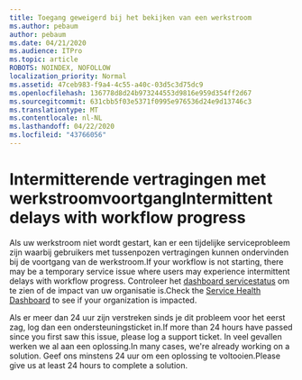 ```yaml
---
title: Toegang geweigerd bij het bekijken van een werkstroom
ms.author: pebaum
author: pebaum
ms.date: 04/21/2020
ms.audience: ITPro
ms.topic: article
ROBOTS: NOINDEX, NOFOLLOW
localization_priority: Normal
ms.assetid: 47ceb983-f9a4-4c55-a40c-03d5c3d75dc9
ms.openlocfilehash: 136778d8d24b973244553d9816e959d354ff2d67
ms.sourcegitcommit: 631cbb5f03e5371f0995e976536d24e9d13746c3
ms.translationtype: MT
ms.contentlocale: nl-NL
ms.lasthandoff: 04/22/2020
ms.locfileid: "43766056"
---
```

# <a name="intermittent-delays-with-workflow-progress"></a><span data-ttu-id="a3924-102">Intermitterende vertragingen met werkstroomvoortgang</span><span class="sxs-lookup"><span data-stu-id="a3924-102">Intermittent delays with workflow progress</span></span>

<span data-ttu-id="a3924-103">Als uw werkstroom niet wordt gestart, kan er een tijdelijke serviceprobleem zijn waarbij gebruikers met tussenpozen vertragingen kunnen ondervinden bij de voortgang van de werkstroom.</span><span class="sxs-lookup"><span data-stu-id="a3924-103">If your workflow is not starting, there may be a temporary service issue where users may experience intermittent delays with workflow progress.</span></span> <span data-ttu-id="a3924-104">Controleer het [dashboard servicestatus](https://admin.microsoft.com/AdminPortal/Home#/servicehealth) om te zien of de impact van uw organisatie is.</span><span class="sxs-lookup"><span data-stu-id="a3924-104">Check the [Service Health Dashboard](https://admin.microsoft.com/AdminPortal/Home#/servicehealth) to see if your organization is impacted.</span></span> 

<span data-ttu-id="a3924-105">Als er meer dan 24 uur zijn verstreken sinds je dit probleem voor het eerst zag, log dan een ondersteuningsticket in.</span><span class="sxs-lookup"><span data-stu-id="a3924-105">If more than 24 hours have passed since you first saw this issue, please log a support ticket.</span></span> <span data-ttu-id="a3924-106">In veel gevallen werken we al aan een oplossing.</span><span class="sxs-lookup"><span data-stu-id="a3924-106">In many cases, we're already working on a solution.</span></span> <span data-ttu-id="a3924-107">Geef ons minstens 24 uur om een oplossing te voltooien.</span><span class="sxs-lookup"><span data-stu-id="a3924-107">Please give us at least 24 hours to complete a solution.</span></span>


  


